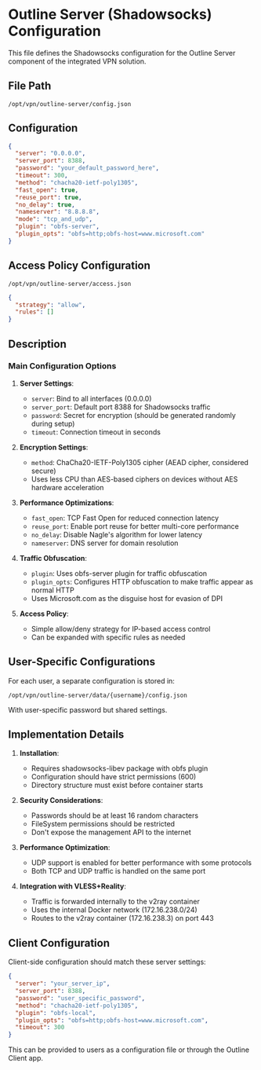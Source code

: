# Outline Server (Shadowsocks) Configuration

This file defines the Shadowsocks configuration for the Outline Server component of the integrated VPN solution.

## File Path
```
/opt/vpn/outline-server/config.json
```

## Configuration

```json
{
  "server": "0.0.0.0",
  "server_port": 8388,
  "password": "your_default_password_here",
  "timeout": 300,
  "method": "chacha20-ietf-poly1305",
  "fast_open": true,
  "reuse_port": true,
  "no_delay": true,
  "nameserver": "8.8.8.8",
  "mode": "tcp_and_udp",
  "plugin": "obfs-server",
  "plugin_opts": "obfs=http;obfs-host=www.microsoft.com"
}
```

## Access Policy Configuration

```
/opt/vpn/outline-server/access.json
```

```json
{
  "strategy": "allow", 
  "rules": []
}
```

## Description

### Main Configuration Options

1. **Server Settings**:
   - `server`: Bind to all interfaces (0.0.0.0)
   - `server_port`: Default port 8388 for Shadowsocks traffic
   - `password`: Secret for encryption (should be generated randomly during setup)
   - `timeout`: Connection timeout in seconds

2. **Encryption Settings**:
   - `method`: ChaCha20-IETF-Poly1305 cipher (AEAD cipher, considered secure)
   - Uses less CPU than AES-based ciphers on devices without AES hardware acceleration

3. **Performance Optimizations**:
   - `fast_open`: TCP Fast Open for reduced connection latency
   - `reuse_port`: Enable port reuse for better multi-core performance
   - `no_delay`: Disable Nagle's algorithm for lower latency
   - `nameserver`: DNS server for domain resolution

4. **Traffic Obfuscation**:
   - `plugin`: Uses obfs-server plugin for traffic obfuscation
   - `plugin_opts`: Configures HTTP obfuscation to make traffic appear as normal HTTP
   - Uses Microsoft.com as the disguise host for evasion of DPI

5. **Access Policy**:
   - Simple allow/deny strategy for IP-based access control
   - Can be expanded with specific rules as needed

## User-Specific Configurations

For each user, a separate configuration is stored in:

```
/opt/vpn/outline-server/data/{username}/config.json
```

With user-specific password but shared settings.

## Implementation Details

1. **Installation**:
   - Requires shadowsocks-libev package with obfs plugin
   - Configuration should have strict permissions (600)
   - Directory structure must exist before container starts

2. **Security Considerations**:
   - Passwords should be at least 16 random characters
   - FileSystem permissions should be restricted
   - Don't expose the management API to the internet

3. **Performance Optimization**:
   - UDP support is enabled for better performance with some protocols
   - Both TCP and UDP traffic is handled on the same port

4. **Integration with VLESS+Reality**:
   - Traffic is forwarded internally to the v2ray container
   - Uses the internal Docker network (172.16.238.0/24)
   - Routes to the v2ray container (172.16.238.3) on port 443

## Client Configuration

Client-side configuration should match these server settings:

```json
{
  "server": "your_server_ip",
  "server_port": 8388,
  "password": "user_specific_password",
  "method": "chacha20-ietf-poly1305",
  "plugin": "obfs-local",
  "plugin_opts": "obfs=http;obfs-host=www.microsoft.com",
  "timeout": 300
}
```

This can be provided to users as a configuration file or through the Outline Client app.